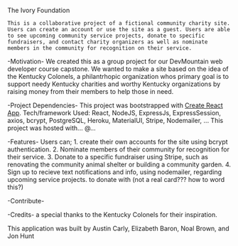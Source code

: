 The Ivory Foundation

    This is a collaborative project of a fictional community charity site. Users can create an account or use the site as a guest. Users are able to see upcoming community service projects, donate to specific fundraisers, and contact charity organizers as well as nominate members in the community for recognition on their service.

-Motivation-
    We created this as a group project for our DevMountain web developer course capstone. We wanted to make a site based on the idea of the Kentucky Colonels, a philantrhopic organization whos primary goal is to support needy Kentucky charities and worthy Kentucky organizations by raising money from their members to help those in need.

-Project Dependencies-
    This project was bootstrapped with [Create React App](https://github.com/facebook/create-react-app).
    Tech/framework Used: React, NodeJS, ExpressJs, ExpressSession, axios, bcrypt, PostgreSQL, Heroku, MaterialUI, Stripe, Nodemailer, ...
    This project was hosted with... @...

-Features-
    Users can;
        1. create their own accounts for the site using bcrypt authentication.
        2. Nominate members of their community for recognition for their service.
        3. Donate to a specific fundraiser using Stripe, such as renovating the community animal shelter or building a community garden.
        4. Sign up to recieve text notifications and info, using nodemailer, regarding upcoming service projects.
    to donate with (not a real card??? how to word this?)

-Contribute-

-Credits-
a special thanks to the Kentucky Colonels for their inspiration.

This application was built by Austin Carly, Elizabeth Baron, Noal Brown, and Jon Hunt

